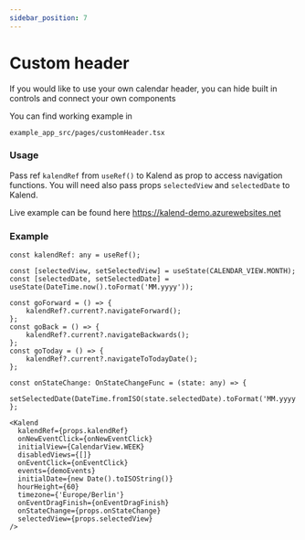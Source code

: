 ```yaml
---
sidebar_position: 7
---
```


# Custom header

If you would like to use your own calendar header, you can hide built in controls and connect your own components

You can find working example in 
    
    example_app_src/pages/customHeader.tsx

### Usage

Pass ref ```kalendRef``` from ```useRef()``` to Kalend as prop to access navigation functions. 
You will need also pass props ```selectedView``` and ```selectedDate``` to Kalend.

Live example can be found here https://kalend-demo.azurewebsites.net

### Example

    const kalendRef: any = useRef();
    
    const [selectedView, setSelectedView] = useState(CALENDAR_VIEW.MONTH);
    const [selectedDate, setSelectedDate] = useState(DateTime.now().toFormat('MM.yyyy'));
    
    const goForward = () => {
        kalendRef?.current?.navigateForward();
    };
    const goBack = () => {
        kalendRef?.current?.navigateBackwards();
    };
    const goToday = () => {
        kalendRef?.current?.navigateToTodayDate();
    };
    
    const onStateChange: OnStateChangeFunc = (state: any) => {
        setSelectedDate(DateTime.fromISO(state.selectedDate).toFormat('MM.yyyy'));
    };

    <Kalend
      kalendRef={props.kalendRef}
      onNewEventClick={onNewEventClick}
      initialView={CalendarView.WEEK}
      disabledViews={[]}
      onEventClick={onEventClick}
      events={demoEvents}
      initialDate={new Date().toISOString()}
      hourHeight={60}
      timezone={'Europe/Berlin'}
      onEventDragFinish={onEventDragFinish}
      onStateChange={props.onStateChange}
      selectedView={props.selectedView}
    />
